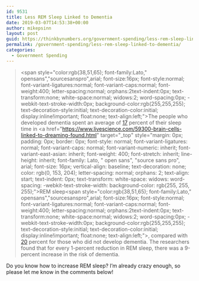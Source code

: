```yaml
---
id: 9531
title: Less REM Sleep Linked to Dementia
date: 2019-03-07T14:53:38+00:00
author: mikepsinn
layout: post
guid: https://thinkbynumbers.org/government-spending/less-rem-sleep-linked-to-dementia/
permalink: /government-spending/less-rem-sleep-linked-to-dementia/
categories:
  - Government Spending
---
```

> <span style="color:rgb(38,51,65); font-family:Lato," opensans","sourcesanspro",arial; font-size:16px; font-style:normal; font-variant-ligatures:normal; font-variant-caps:normal; font-weight:400; letter-spacing:normal; orphans:2text-indent:0px; text-transform:none; white-space:normal; widows:2; word-spacing:0px; -webkit-text-stroke-width:0px; background-color:rgb(255,255,255); text-decoration-style:initial; text-decoration-color:initial; display:inline!important; float:none; text-align:left;">The people who developed dementia spent an average of <a target="_blank" rel="noopener" href="https://www.livescience.com/60216-decreased-rem-sleep-dementia-risk.html">17</a> percent of their sleep time in <span></span></span><a href="https://www.livescience.com/59300-brain-cells-linked-to-dreaming-found.html" target="_top" style="margin: 0px; padding: 0px; border: 0px; font-style: normal; font-variant-ligatures: normal; font-variant-caps: normal; font-variant-numeric: inherit; font-variant-east-asian: inherit; font-weight: 400; font-stretch: inherit; line-height: inherit; font-family: Lato, " open sans", "source sans pro", arial; font-size: 16px; vertical-align: baseline; text-decoration: none; color: rgb(0, 153, 204); letter-spacing: normal; orphans: 2; text-align: start; text-indent: 0px; text-transform: white-space: widows: word-spacing: -webkit-text-stroke-width: background-color: rgb(255, 255, 255);">REM sleep</a><span style="color:rgb(38,51,65); font-family:Lato," opensans","sourcesanspro",arial; font-size:16px; font-style:normal; font-variant-ligatures:normal; font-variant-caps:normal; font-weight:400; letter-spacing:normal; orphans:2text-indent:0px; text-transform:none; white-space:normal; widows:2; word-spacing:0px; -webkit-text-stroke-width:0px; background-color:rgb(255,255,255); text-decoration-style:initial; text-decoration-color:initial; display:inline!important; float:none; text-align:left;">, compared with <a target="_blank" rel="noopener" href="https://www.livescience.com/60216-decreased-rem-sleep-dementia-risk.html">20</a> percent for those who did not develop dementia. The researchers found that for every 1-percent reduction in REM sleep, there was a 9-percent increase in the risk of dementia. <span></span></span>

Do you know how to increase REM sleep? I&#8217;m already crazy enough, so please let me know in the comments below!